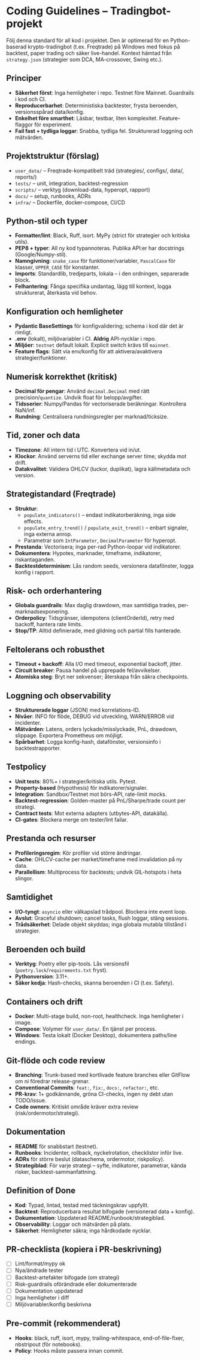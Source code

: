 # Coding Guidelines – Tradingbot-projekt

Följ denna standard för all kod i projektet. Den är optimerad för en Python-baserad krypto-tradingbot (t.ex. Freqtrade) på Windows med fokus på backtest, paper trading och säker live-handel. Kontext hämtad från `strategy.json` (strategier som DCA, MA-crossover, Swing etc.).

## Principer

- __Säkerhet först__: Inga hemligheter i repo. Testnet före Mainnet. Guardrails i kod och CI.
- __Reproducerbarhet__: Deterministiska backtester, frysta beroenden, versionsspårad data/konfig.
- __Enkelhet före smarthet__: Läsbar, testbar, liten komplexitet. Feature-flaggor för experiment.
- __Fail fast + tydliga loggar__: Snabba, tydliga fel. Strukturerad loggning och mätvärden.

## Projekt­struktur (förslag)

- `user_data/` – Freqtrade-kompatibelt träd (strategies/, configs/, data/, reports/)
- `tests/` – unit, integration, backtest-regression
- `scripts/` – verktyg (download-data, hyperopt, rapport)
- `docs/` – setup, runbooks, ADRs
- `infra/` – Dockerfile, docker-compose, CI/CD

## Python-stil och typer

- __Formatter/lint__: Black, Ruff, isort. MyPy (strict för strategier och kritiska utils).
- __PEP8 + typer__: All ny kod typannoteras. Publika API:er har docstrings (Google/Numpy-stil).
- __Namngivning__: `snake_case` för funktioner/variabler, `PascalCase` för klasser, `UPPER_CASE` för konstanter.
- __Imports__: Standardlib, tredjeparts, lokala – i den ordningen, separerade block.
- __Felhantering__: Fånga specifika undantag, lägg till kontext, logga strukturerat, återkasta vid behov.

## Konfiguration och hemligheter

- __Pydantic BaseSettings__ för konfigvalidering; schema i kod där det är rimligt.
- __.env__ (lokalt), miljövariabler i CI. __Aldrig__ API-nycklar i repo.
- __Miljöer__: `testnet` default lokalt. Explicit switch krävs till `mainnet`.
- __Feature flags__: Sätt via env/konfig för att aktivera/avaktivera strategier/funktioner.

## Numerisk korrekthet (kritisk)

- __Decimal för pengar__: Använd `decimal.Decimal` med rätt precision/`quantize`. Undvik float för belopp/avgifter.
- __Tidsserier__: Numpy/Pandas för vectoriserade beräkningar. Kontrollera NaN/inf.
- __Rundning__: Centralisera rundningsregler per marknad/ticksize.

## Tid, zoner och data

- __Timezone__: All intern tid i UTC. Konvertera vid in/ut.
- __Klockor__: Använd serverns tid eller exchange server time; skydda mot drift.
- __Datakvalitet__: Validera OHLCV (luckor, duplikat), lagra källmetadata och version.

## Strategi­standard (Freqtrade)

- __Struktur__:
  - `populate_indicators()` – endast indikatorberäkning, inga side effects.
  - `populate_entry_trend()` / `populate_exit_trend()` – enbart signaler, inga externa anrop.
  - Parametrar som `IntParameter`, `DecimalParameter` för hyperopt.
- __Prestanda__: Vectorisera; inga per-rad Python-loopar vid indikatorer.
- __Dokumentera__: Hypotes, marknader, timeframe, indikatorer, riskantaganden.
- __Backtest­determinism__: Lås random seeds, versionera datafönster, logga konfig i rapport.

## Risk- och orderhantering

- __Globala guardrails__: Max daglig drawdown, max samtidiga trades, per-marknadsexponering.
- __Orderpolicy__: Tidsgränser, idempotens (clientOrderId), retry med backoff, hantera rate limits.
- __Stop/TP__: Alltid definierade, med glidning och partial fills hanterade.

## Fel­tolerans och robusthet

- __Timeout + backoff__: Alla I/O med timeout, exponential backoff, jitter.
- __Circuit breaker__: Pausa handel på upprepade fel/avvikelser.
- __Atomiska steg__: Bryt ner sekvenser; återskapa från säkra checkpoints.

## Loggning och observability

- __Strukturerade loggar__ (JSON) med korrelations-ID.
- __Nivåer__: INFO för flöde, DEBUG vid utveckling, WARN/ERROR vid incidenter.
- __Mätvärden__: Latens, orders lyckade/misslyckade, PnL, drawdown, slippage. Exportera Prometheus om möjligt.
- __Spårbarhet__: Logga konfig-hash, datafönster, versionsinfo i backtestrapporter.

## Testpolicy

- __Unit tests__: 80%+ i strategier/kritiska utils. Pytest.
- __Property-based__ (Hypothesis) för indikatorer/signaler.
- __Integration__: Sandbox/Testnet mot börs-API, rate-limit mocks.
- __Backtest-regression__: Golden-master på PnL/Sharpe/trade count per strategi.
- __Contract tests__: Mot externa adapters (utbytes-API, datakälla).
- __CI-gates__: Blockera merge om tester/lint failar.

## Prestanda och resurser

- __Profileringsregim__: Kör profiler vid större ändringar.
- __Cache__: OHLCV-cache per market/timeframe med invalidation på ny data.
- __Parallellism__: Multiprocess för backtests; undvik GIL-hotspots i heta slingor.

## Samtidighet

- __I/O-tyngt__: `asyncio` eller välkapslad trådpool. Blockera inte event loop.
- __Avslut__: Graceful shutdown; cancel tasks, flush loggar, stäng sessions.
- __Trådsäkerhet__: Delade objekt skyddas; inga globala mutabla tillstånd i strategier.

## Beroenden och build

- __Verktyg__: Poetry eller pip-tools. Lås versionsfil (`poetry.lock`/`requirements.txt` fryst).
- __Pythonversion__: 3.11+.
- __Säker kedja__: Hash-checks, skanna beroenden i CI (t.ex. Safety).

## Containers och drift

- __Docker__: Multi-stage build, non-root, healthcheck. Inga hemligheter i image.
- __Compose__: Volymer för `user_data/`. En tjänst per process.
- __Windows__: Testa lokalt (Docker Desktop), dokumentera paths/line endings.

## Git-flöde och code review

- __Branching__: Trunk-based med kortlivade feature branches eller GitFlow om ni föredrar release-grenar.
- __Conventional Commits__: `feat:`, `fix:`, `docs:`, `refactor:`, etc.
- __PR-krav__: 1+ godkännande, gröna CI-checks, ingen ny debt utan TODO/issue.
- __Code owners__: Kritiskt område kräver extra review (risk/ordermotor/strategi).

## Dokumentation

- __README__ för snabbstart (testnet).
- __Runbooks__: Incidenter, rollback, nyckelrotation, checklistor inför live.
- __ADRs__ för större beslut (dataschema, ordermotor, riskpolicy).
- __Strategi­blad__: För varje strategi – syfte, indikatorer, parametrar, kända risker, backtest-sammanfattning.

## Definition of Done

- __Kod__: Typad, lintad, testad med täckningskrav uppfyllt.
- __Backtest__: Reproducerbara resultat bifogade (versionerad data + konfig).
- __Dokumentation__: Uppdaterad README/runbook/strategiblad.
- __Observability__: Loggar och mätvärden på plats.
- __Säkerhet__: Hemligheter säkra; inga hårdkodade nycklar.

## PR-checklista (kopiera i PR-beskrivning)

- [ ] Lint/format/mypy ok
- [ ] Nya/ändrade tester
- [ ] Backtest-artefakter bifogade (om strategi)
- [ ] Risk-guardrails oförändrade eller dokumenterade
- [ ] Dokumentation uppdaterad
- [ ] Inga hemligheter i diff
- [ ] Miljövariabler/konfig beskrivna

## Pre-commit (rekommenderat)

- __Hooks__: black, ruff, isort, mypy, trailing-whitespace, end-of-file-fixer, nbstripout (för notebooks).
- __Policy__: Hooks måste passera innan commit.
